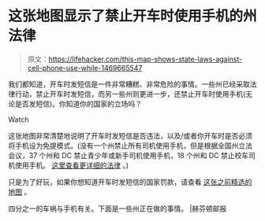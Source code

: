 # 这张地图显示了禁止开车时使用手机的州法律

> 原文：<https://lifehacker.com/this-map-shows-state-laws-against-cell-phone-use-while-1469665547>

我们都知道，开车时发短信是一件非常糟糕、非常危险的事情。一些州已经采取法律行动，禁止开车时发短信，而另一些州则更进一步，还禁止开车时使用手机(无论是否发短信)。你知道你的国家的立场吗？

Watch

这张地图非常清楚地说明了开车时发短信是否违法，以及/或者你开车时是否必须将手机设为免提模式。(没有一个州禁止所有司机使用手机，但是根据全国州立法会议，37 个州和 DC 禁止青少年或新手司机使用手机，18 个州和 DC 禁止校车司机使用手机。 [这里查看更详细的法律](http://www.ncsl.org/research/transportation/cellular-phone-use-and-texting-while-driving-laws.aspx) 。)

只是为了好玩，如果你想知道开车时发短信的国家罚款，请查看 [这张之前精选的地图](https://lifehacker.com/this-map-shows-state-by-state-penalties-for-texting-whi-1453133028) 。

四分之一的车祸与手机有关。下面是一些州正在做的事情。 |赫芬顿邮报